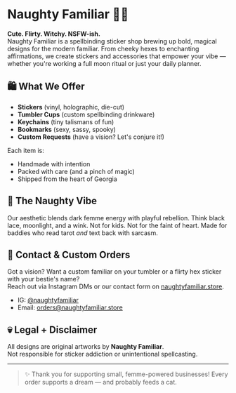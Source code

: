 # Naughty Familiar 🌙✨

**Cute. Flirty. Witchy. NSFW-ish.**  
Naughty Familiar is a spellbinding sticker shop brewing up bold, magical designs for the modern familiar. From cheeky hexes to enchanting affirmations, we create stickers and accessories that empower your vibe — whether you're working a full moon ritual or just your daily planner.

## 🛍️ What We Offer

- **Stickers** (vinyl, holographic, die-cut)
- **Tumbler Cups** (custom spellbinding drinkware)
- **Keychains** (tiny talismans of fun)
- **Bookmarks** (sexy, sassy, spooky)
- **Custom Requests** (have a vision? Let's conjure it!)

Each item is:
- Handmade with intention  
- Packed with care (and a pinch of magic)  
- Shipped from the heart of Georgia  

## 🔮 The Naughty Vibe

Our aesthetic blends dark femme energy with playful rebellion. Think black lace, moonlight, and a wink. Not for kids. Not for the faint of heart. Made for baddies who read tarot *and* text back with sarcasm.

## 💌 Contact & Custom Orders

Got a vision? Want a custom familiar on your tumbler or a flirty hex sticker with your bestie's name?  
Reach out via Instagram DMs or our contact form on [naughtyfamiliar.store](https://naughtyfamiliar.store).

- IG: [@naughtyfamiliar](https://instagram.com/naughtyfamiliar)
- Email: orders@naughtyfamiliar.store

## 💀 Legal + Disclaimer

All designs are original artworks by **Naughty Familiar**.  
Not responsible for sticker addiction or unintentional spellcasting.

---

> ✨ Thank you for supporting small, femme-powered businesses! Every order supports a dream — and probably feeds a cat.

